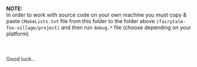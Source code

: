 **NOTE: <br />**
In order to work with source code on your own machine you must copy & paste ```CMakeLists.txt``` file from this folder to the folder above ```(fairytale-fox-village/project)``` and then run ```debug.*``` file (choose depending on your platform) <br /><br /><br /><br />
Good luck..
